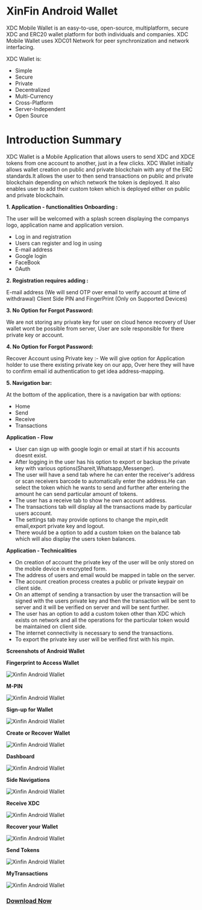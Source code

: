 # XinFin Android Wallet

XDC Mobile Wallet is an easy-to-use, open-source, multiplatform, secure XDC and ERC20 wallet platform for both individuals and companies. XDC Mobile Wallet uses XDC01 Network for peer synchronization and network interfacing.

XDC Wallet is:

- Simple
- Secure
- Private
- Decentralized
- Multi-Currency
- Cross-Platform
- Server-Independent
- Open Source

# Introduction Summary

XDC Wallet is a Mobile Application that allows users to send XDC and XDCE tokens from one account to another, just in a few clicks. XDC Wallet initially allows wallet creation on public and private blockchain with any of the ERC standards.It allows the user to then send transactions on public and private blockchain depending on which network the token is deployed. It also enables user to add their custom token which is deployed either on public and private blockchain.

**1. Application - functionalities Onboarding :**

The user will be welcomed with a splash screen displaying the companys logo, application name and application version.

- Log in and registration
- Users can register and log in using
- E-mail address
- Google login
- FaceBook
- 0Auth

**2. Registration requires adding :**

E-mail address (We will send OTP over email to verify account at time of withdrawal)
Client Side PIN and FingerPrint (Only on Supported Devices)


**3. No Option for Forgot Password:**

We are not storing any private key for user on cloud hence recovery of User wallet wont be possible from server, User are sole responsible for there private key or account.


**4. No Option for Forgot Password:**

Recover Account using Private key :- We will give option for Application holder to use there existing private key on our app, Over here they will have to confirm email id authentication to get idea address-mapping.


**5. Navigation bar:**

At the bottom of the application, there is a navigation bar with options:

- Home
- Send
- Receive
- Transactions

**Application - Flow**

- User can sign up with google login or email at start if his accounts doesnt exist.
- After logging in the user has his option to export or backup the private key with various options(Shareit,Whatsapp,Messenger).
- The user will have a send tab where he can enter the receiver's address or scan receivers barcode to automatically enter the address.He can select the token which he wants to send and further after entering the amount he can send particular amount of tokens.
- The user has a receive tab to show he own account address.
- The transactions tab will display all the transactions made by particular users account.
- The settings tab may provide options to change the mpin,edit email,export private key and logout.
- There would be a option to add a custom token on the balance tab which will also display the users token balances.


**Application - Technicalities**

- On creation of account the private key of the user will be only stored on the mobile device in encrypted form.
- The address of users and email would be mapped in table on the server.
- The account creation process creates a public or private keypair on client side.
- On an attempt of sending a transaction by user the transaction will be signed with the users private key and then the transaction will be sent to server and it will be verified on server and will be sent further.
- The user has an option to add a custom token other than XDC which exists on network and all the operations for the particular token would be maintained on client side.
- The internet connectivity is necessary to send the transactions.
- To export the private key user will be verified first with his mpin.


**Screenshots of Android Wallet**

**Fingerprint to Access Wallet**

![Xinfin Android Wallet](/assets/awallet1.jpg)

**M-PIN**

![Xinfin Android Wallet](/assets/awallet2.jpg)

**Sign-up for Wallet**

![Xinfin Android Wallet](/assets/awallet3.jpg)

**Create or Recover Wallet**

![Xinfin Android Wallet](/assets/awallet4.jpg)

**Dashboard**

![Xinfin Android Wallet](/assets/awallet5.jpg)

**Side Navigations**

![Xinfin Android Wallet](/assets/awallet6.jpg)

**Receive XDC**

![Xinfin Android Wallet](/assets/awallet7.jpg)

**Recover your Wallet**

![Xinfin Android Wallet](/assets/awallet8.jpg)

**Send Tokens**

![Xinfin Android Wallet](/assets/awallet9.jpg)

**MyTransactions**

![Xinfin Android Wallet](/assets/awallet10.jpg)


### [Download Now](https://play.google.com/store/apps/details?id=com.xdcwallet)
